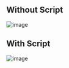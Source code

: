 ## Without Script

![image](https://user-images.githubusercontent.com/87500503/168174582-14512add-553c-4ae4-8622-d23023c5324b.png)

## With Script

![image](https://user-images.githubusercontent.com/87500503/168174503-dc78d5f9-2e7b-49b8-8e8f-d1abeae19498.png)

